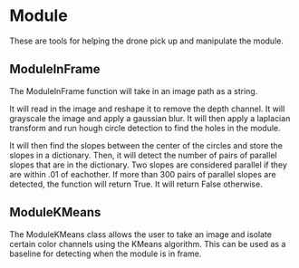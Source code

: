 # Module

These are tools for helping the drone pick up and manipulate the module.

## ModuleInFrame

The ModuleInFrame function will take in an image path as a string.

It will read in the image and reshape it to remove the depth channel.
It will grayscale the image and apply a gaussian blur.
It will then apply a laplacian transform and run hough circle detection to find the holes in the module.

It will then find the slopes between the center of the circles and store the slopes in a dictionary.
Then, it will detect the number of pairs of parallel slopes that are in the dictionary. Two slopes are considered parallel if they are within .01 of eachother.
If more than 300 pairs of parallel slopes are detected, the function will return True. It will return False otherwise.

## ModuleKMeans

The ModuleKMeans class allows the user to take an image and isolate certain color channels
using the KMeans algorithm. This can be used as a baseline for detecting when the module is
in frame.

